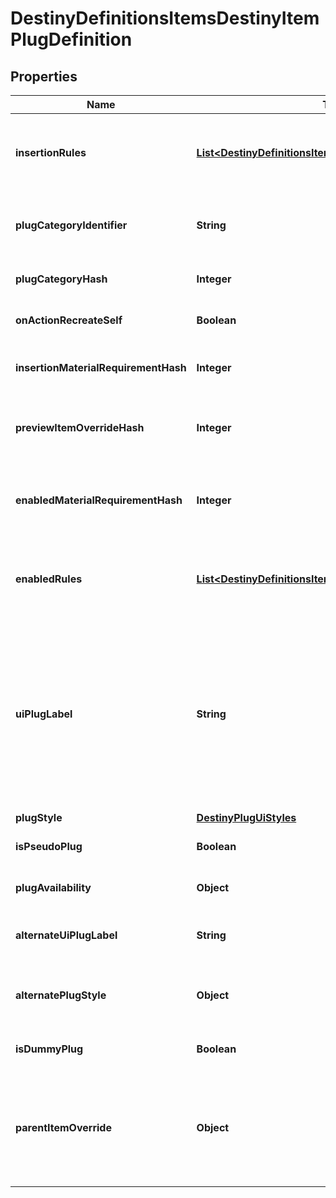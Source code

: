 
# DestinyDefinitionsItemsDestinyItemPlugDefinition

## Properties
Name | Type | Description | Notes
------------ | ------------- | ------------- | -------------
**insertionRules** | [**List&lt;DestinyDefinitionsItemsDestinyPlugRuleDefinition&gt;**](DestinyDefinitionsItemsDestinyPlugRuleDefinition.md) | The rules around when this plug can be inserted into a socket, aside from the socket&#39;s individual restrictions.  The live data DestinyItemPlugComponent.insertFailIndexes will be an index into this array, so you can pull out the failure strings appropriate for the user. |  [optional]
**plugCategoryIdentifier** | **String** | The string identifier for the plug&#39;s category. Use the socket&#39;s DestinySocketTypeDefinition.plugWhitelist to determine whether this plug can be inserted into the socket. |  [optional]
**plugCategoryHash** | **Integer** | The hash for the plugCategoryIdentifier. You can use this instead if you wish: I put both in the definition for debugging purposes. |  [optional]
**onActionRecreateSelf** | **Boolean** | If you successfully socket the item, this will determine whether or not you get \&quot;refunded\&quot; on the plug. |  [optional]
**insertionMaterialRequirementHash** | **Integer** | If inserting this plug requires materials, this is the hash identifier for looking up the DestinyMaterialRequirementSetDefinition for those requirements. |  [optional]
**previewItemOverrideHash** | **Integer** | In the game, if you&#39;re inspecting a plug item directly, this will be the item shown with the plug attached. Look up the DestinyInventoryItemDefinition for this hash for the item. |  [optional]
**enabledMaterialRequirementHash** | **Integer** | It&#39;s not enough for the plug to be inserted. It has to be enabled as well. For it to be enabled, it may require materials. This is the hash identifier for the DestinyMaterialRequirementSetDefinition for those requirements, if there is one. |  [optional]
**enabledRules** | [**List&lt;DestinyDefinitionsItemsDestinyPlugRuleDefinition&gt;**](DestinyDefinitionsItemsDestinyPlugRuleDefinition.md) | The rules around whether the plug, once inserted, is enabled and providing its benefits.  The live data DestinyItemPlugComponent.enableFailIndexes will be an index into this array, so you can pull out the failure strings appropriate for the user. |  [optional]
**uiPlugLabel** | **String** | Plugs can have arbitrary, UI-defined identifiers that the UI designers use to determine the style applied to plugs. Unfortunately, we have neither a definitive list of these labels nor advance warning of when new labels might be applied or how that relates to how they get rendered. If you want to, you can refer to known labels to change your own styles: but know that new ones can be created arbitrarily, and we have no way of associating the labels with any specific UI style guidance... you&#39;ll have to piece that together on your end. Or do what we do, and just show plugs more generically, without specialized styles. |  [optional]
**plugStyle** | [**DestinyPlugUiStyles**](DestinyPlugUiStyles.md) |  |  [optional]
**isPseudoPlug** | **Boolean** | If TRUE, the plug doesn&#39;t actually convey any benefit: it only exists to show information in the UI. |  [optional]
**plugAvailability** | **Object** | Indicates the rules about when this plug can be used. See the PlugAvailabilityMode enumeration for more information! |  [optional]
**alternateUiPlugLabel** | **String** | If the plug meets certain state requirements, it may have an alternative label applied to it. This is the alternative label that will be applied in such a situation. |  [optional]
**alternatePlugStyle** | **Object** | The alternate plug of the plug: only applies when the item is in states that only the server can know about and control, unfortunately. See AlternateUiPlugLabel for the related label info. |  [optional]
**isDummyPlug** | **Boolean** | If TRUE, this plug is used for UI display purposes only, and doesn&#39;t have any interesting effects of its own. |  [optional]
**parentItemOverride** | **Object** | Do you ever get the feeling that a system has become so overburdened by edge cases that it probably should have become some other system entirely? So do I!  In totally unrelated news, Plugs can now override properties of their parent items. This is some of the relevant definition data for those overrides.  If this is populated, it will have the override data to be applied when this plug is applied to an item. |  [optional]



